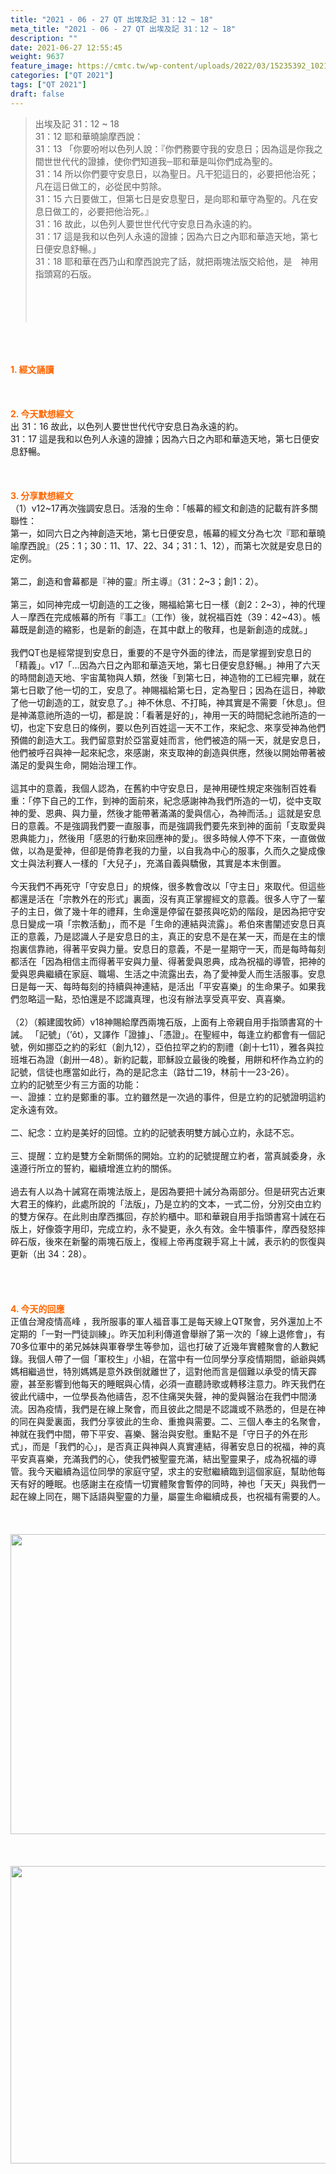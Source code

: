 ```yaml
---
title: "2021 - 06 - 27 QT 出埃及記 31：12 ~ 18"
meta_title: "2021 - 06 - 27 QT 出埃及記 31：12 ~ 18"
description: ""
date: 2021-06-27 12:55:45
weight: 9637
feature_image: https://cmtc.tw/wp-content/uploads/2022/03/15235392_10211799862337740_180693556567566654_o-1.webp
categories: ["QT 2021"]
tags: ["QT 2021"]
draft: false
---
```


<blockquote>出埃及記 31：12 ~ 18<br />
31：12 耶和華曉諭摩西說：<br />
31：13 「你要吩咐以色列人說：『你們務要守我的安息日；因為這是你我之間世世代代的證據，使你們知道我─耶和華是叫你們成為聖的。<br />
31：14 所以你們要守安息日，以為聖日。凡干犯這日的，必要把他治死；凡在這日做工的，必從民中剪除。<br />
31：15 六日要做工，但第七日是安息聖日，是向耶和華守為聖的。凡在安息日做工的，必要把他治死。』<br />
31：16 故此，以色列人要世世代代守安息日為永遠的約。<br />
31：17 這是我和以色列人永遠的證據；因為六日之內耶和華造天地，第七日便安息舒暢。」<br />
31：18 耶和華在西乃山和摩西說完了話，就把兩塊法版交給他，是　神用指頭寫的石版。<br />
<br />
<br />
<br />
&nbsp;</blockquote><br />
&nbsp;<br />
<br />
<span style="color: #ff6600;"><strong>1. </strong><strong>經文誦讀</strong></span><br />
<br />
<span style="color: #ff6600;"><strong> </strong></span><br />
<br />
<span style="color: #ff6600;"><strong>2. 今天默想</strong><strong>經文<br />
</strong></span>出 31：16 故此，以色列人要世世代代守安息日為永遠的約。<br />
31：17 這是我和以色列人永遠的證據；因為六日之內耶和華造天地，第七日便安息舒暢。<br />
<br />
&nbsp;<br />
<br />
<span style="color: #ff6600;"><strong>3. 分享默想經文<br />
</strong></span>（1）v12~17再次強調安息日。活潑的生命：「帳幕的經文和創造的記載有許多關聯性：<br />
第一，如同六日之內神創造天地，第七日便安息，帳幕的經文分為七次『耶和華曉喻摩西說』（25：1；30：11、17、22、34；31：1、12），而第七次就是安息日的定例。<br />
<br />
第二，創造和會幕都是『神的靈』所主導』（31：2~3；創1：2）。<br />
<br />
第三，如同神完成一切創造的工之後，賜福給第七日一樣（創2：2~3），神的代理人－摩西在完成帳幕的所有『事工』（工作）後，就祝福百姓（39：42~43）。帳幕既是創造的縮影，也是新的創造，在其中獻上的敬拜，也是新創造的成就。」<br />
<br />
我們QT也是經常提到安息日，重要的不是守外面的律法，而是掌握到安息日的「精義」。v17「…因為六日之內耶和華造天地，第七日便安息舒暢。」神用了六天的時間創造天地、宇宙萬物與人類，然後「到第七日，神造物的工已經完畢，就在第七日歇了他一切的工，安息了。神賜福給第七日，定為聖日；因為在這日，神歇了他一切創造的工，就安息了。」神不休息、不打盹，神其實是不需要「休息」。但是神滿意祂所造的一切，都是說：「看著是好的」，神用一天的時間紀念祂所造的一切，也定下安息日的條例，要以色列百姓這一天不工作，來紀念、來享受神為他們預備的創造大工。我們留意對於亞當夏娃而言，他們被造的隔一天，就是安息日，他們被呼召與神一起來紀念，來感謝，來支取神的創造與供應，然後以開始帶著被滿足的愛與生命，開始治理工作。<br />
<br />
這其中的意義，我個人認為，在舊約中守安息日，是神用硬性規定來強制百姓看重：「停下自己的工作，到神的面前來，紀念感謝神為我們所造的一切，從中支取神的愛、恩典、與力量，然後才能帶著滿滿的愛與信心，為神而活。」這就是安息日的意義。不是強調我們要一直服事，而是強調我們要先來到神的面前「支取愛與恩典能力」，然後用「感恩的行動來回應神的愛」。很多時候人停不下來，一直做做做，以為是愛神，但卻是倚靠老我的力量，以自我為中心的服事，久而久之變成像文士與法利賽人一樣的「大兒子」，充滿自義與驕傲，其實是本末倒置。<br />
<br />
今天我們不再死守「守安息日」的規條，很多教會改以「守主日」來取代。但這些都還是活在「宗教外在的形式」裏面，沒有真正掌握經文的意義。很多人守了一輩子的主日，做了幾十年的禮拜，生命還是停留在嬰孩與吃奶的階段，是因為把守安息日變成一項「宗教活動」，而不是「生命的連結與流露」。希伯來書闡述安息日真正的意義，乃是認識人子是安息日的主，真正的安息不是在某一天，而是在主的懷抱裏信靠祂，得著平安與力量。安息日的意義，不是一星期守一天，而是每時每刻都活在「因為相信主而得著平安與力量、得著愛與恩典，成為祝福的導管，把神的愛與恩典繼續在家庭、職場、生活之中流露出去，為了愛神愛人而生活服事。安息日是每一天、每時每刻的持續與神連結，是活出「平安喜樂」的生命果子。如果我們忽略這一點，恐怕還是不認識真理，也沒有辦法享受真平安、真喜樂。<br />
<br />
（2）（賴建國牧師）v18神賜給摩西兩塊石版，上面有上帝親自用手指頭書寫的十誡。 「記號」（’ôt），又譯作「證據」、「憑證」。在聖經中，每逢立約都會有一個記號，例如挪亞之約的彩虹（創九12），亞伯拉罕之約的割禮（創十七11），雅各與拉班堆石為證（創卅一48）。新約記載，耶穌設立最後的晚餐，用餅和杯作為立約的記號，信徒也應當如此行，為的是記念主（路廿二19，林前十一23-26）。<br />
立約的記號至少有三方面的功能：<br />
一、證據：立約是鄭重的事。立約雖然是一次過的事件，但是立約的記號證明這約定永遠有效。<br />
<br />
二、紀念：立約是美好的回憶。立約的記號表明雙方誠心立約，永誌不忘。<br />
<br />
三、提醒：立約是雙方全新關係的開始。立約的記號提醒立約者，當真誠委身，永遠遵行所立的誓約，繼續增進立約的關係。<br />
<br />
過去有人以為十誡寫在兩塊法版上，是因為要把十誡分為兩部分。但是研究古近東大君王的條約，此處所說的「法版」，乃是立約的文本，一式二份，分別交由立約的雙方保存。在此則由摩西攜回，存於約櫃中。耶和華親自用手指頭書寫十誡在石版上，好像簽字用印，完成立約，永不變更，永久有效。金牛犢事件，摩西發怒摔碎石版，後來在新鑿的兩塊石版上，復經上帝再度親手寫上十誡，表示約的恢復與更新（出 34：28）。<br />
<br />
<br />
&nbsp;<br />
<br />
<span style="color: #ff6600;"><strong>4. 今天的回應<br />
</strong></span>正值台灣疫情高峰 ，我所服事的軍人福音事工是每天線上QT聚會，另外還加上不定期的「一對一門徒訓練」。昨天加利利傳道會舉辦了第一次的「線上退修會」，有70多位軍中的弟兄姊妹與軍眷學生等參加，這也打破了近幾年實體聚會的人數紀錄。我個人帶了一個「軍校生」小組，在當中有一位同學分享疫情期間，爺爺與媽媽相繼過世，特別媽媽是意外跌倒就離世了，這對他而言是個難以承受的情天霹靂，甚至影響到他每天的睡眠與心情，必須一直聽詩歌或轉移注意力。昨天我們在彼此代禱中，一位學長為他禱告，忍不住痛哭失聲，神的愛與醫治在我們中間湧流。因為疫情，我們是在線上聚會，而且彼此之間是不認識或不熟悉的，但是在神的同在與愛裏面，我們分享彼此的生命、重擔與需要。二、三個人奉主的名聚會，神就在我們中間，帶下平安、喜樂、醫治與安慰。重點不是「守日子的外在形式」，而是「我們的心」，是否真正與神與人真實連結，得著安息日的祝福，神的真平安真喜樂，充滿我們的心，使我們被聖靈充滿，結出聖靈果子，成為祝福的導管。我今天繼續為這位同學的家庭守望，求主的安慰繼續臨到這個家庭，幫助他每天有好的睡眠。也感謝主在疫情一切實體聚會暫停的同時，神也「天天」與我們一起在線上同在，賜下話語與聖靈的力量，屬靈生命繼續成長，也祝福有需要的人。<br />
<br />
&nbsp;<br />
<br />
<img class="alignnone size-full wp-image-9780 aligncenter" src="https://cmtc.tw/wp-content/uploads/2021/06/202106271.jpg" alt="" width="605" height="480" /><br />
<br />
&nbsp;<br />
<br />
<img class="alignnone size-medium wp-image-9781 aligncenter" src="https://cmtc.tw/wp-content/uploads/2021/06/202106272.jpg" alt="" width="640" height="476" />
        